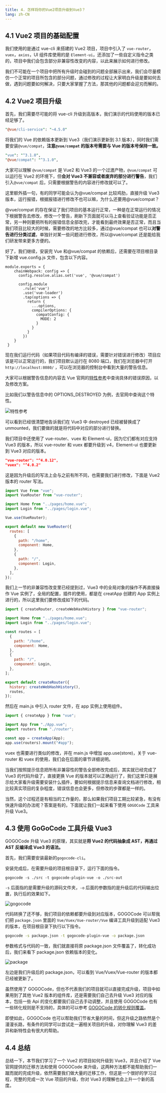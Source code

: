 ```yaml
---
title: 4. 怎样将你的Vue2项目升级到Vue3？
lang: zh-CN
---
```


## 4.1 Vue2 项目的基础配置

我们使用的是通过 vue-cli 来搭建的 Vue2 项目，项目中引入了 `vue-router`，`vuex`，`axios`，UI 组件库使用的是 `Element-ui`，还添加了一些自定义指令之类的，项目中我们会包含部分非兼容性改变的内容，以此来展示如何进行修改。

我们不可能在一个项目中把所有升级时会碰到的问题全部展示出来，我们会尽量模仿一个正常的项目所包含的部分问题，通过修改的过程让大家明白升级是要如何去做，遇到问题要如何解决，只要大家掌握了方法，那其他的问题都会迎刃而解的。

## 4.2 Vue2 项目升级

首先，我们需要尽可能的将 vue-cli 升级到高版本，我们演示的代码使用的版本已经足够了。

```perl
"@vue/cli-service": "~4.5.0"
```

将我们的 Vue 的依赖版本更新到 Vue3（我们演示更新到 3.1 版本），同时我们需要安装`@vue/compat`，**注意`@vue/compat` 的版本号需要与 Vue 的版本号保持一致。**

```perl
"vue": "^3.1.0",
"@vue/compat": "^3.1.0",
```

大家可以理解 `@vue/compat` 是 Vue2 和 Vue3 的一个过渡产物，`@vue/compat` 可以运行在 Vue2 的环境下，但**会对 Vue3 不兼容或者废弃的部分进行警告**，我们引入`@vue/compat` 后，只需要根据警告的内容进行修改就可以了。

这里额外插一句，有的同学可能会认为@vue/compat 比较鸡肋，直接升级 Vue3 版本，运行报错，根据报错进行修改不也可以嘛，为什么还要用@vue/compat？

@vue/compat 的存在保证了我们项目的基本运行正常，一种是在正常运行的情况下根据警告去修改，修改一个警告，刷新下页面就可以马上查看验证功能是否正常，另一种则要把所有的报错信息全部改完，才能看到最终效果是否正常，而且当我们项目比较大的时候，需要修改的地方比较多，通过@vue/compat 也可以**对警告进行分类过滤**，单独针对某一些问题进行修改，所以@vue/compat 还是能给我们研发带来更多方便的。

好了，我们继续，安装完 Vue 和@vue/compat 的依赖后，还需要在项目根目录下新增 vue.config.js 文件，包含以下内容。

```arduino
module.exports = {
    chainWebpack: config => {
      config.resolve.alias.set('vue', '@vue/compat')

      config.module
        .rule('vue')
        .use('vue-loader')
        .tap(options => {
          return {
            ...options,
            compilerOptions: {
              compatConfig: {
                MODE: 2
              }
            }
          }
        })
    }
 }
```

现在我们运行代码（如果项目代码有编译的错误，需要针对错误进行修改）项目应该是可以正常运行的，我们项目默认运行在 8080 端口，我们在浏览器中打开 `http://localhost:8080/` ，可以在浏览器的控制台中看到大量的警告信息。

大家可以根据警告信息的内容去 Vue 官网的[特性参考](https://v3.cn.vuejs.org/guide/migration/migration-build.html#%E7%89%B9%E6%80%A7%E5%8F%82%E8%80%83)中查询具体的错误原因，以及修改方案。

比如我们以警告信息中的 OPTIONS_DESTROYED 为例，去官网中查询这个特性。

![特性参考](../images/changeApi.webp)

可以看到已经很清楚地告诉我们在 Vue3 中 destroyed 已经被替换成了 unmounted，我们要做的就是将代码中对应的部分进行替换。

我们项目中还使用了 vue-router、vuex 和 Element-ui，因为它们都有对应支持 Vue3 的版本，所以 vue-router 和 vuex 都要升级到 v4，Element-ui 也要更新到 Vue3 对应的版本。

```json
"vue-router": "^4.0.12",
"vuex": "^4.0.2"
```

这是因为升级后的写法上会与之前有所不同，也需要我们进行修改，下面是 Vue2 版本的 router 写法。

```js
import Vue from "vue";
import VueRouter from "vue-router";

import Home from "../pages/home.vue";
import Login from "../pages/login.vue";

Vue.use(VueRouter);

export default new VueRouter({
  routes: [
    {
      path: "/home",
      component: Home,
    },
    {
      path: "/",
      component: Login,
    },
  ],
});
```

我们上一节的非兼容性改变里已经提到过，Vue3 中的全局对象的操作不再直接操作 Vue 实例了，全局的配置，插件的使用，都是在 creatApp 创建的 App 实例上进行的，所以这里我们要修改成如下的代码。

```js
import { createRouter, createWebHashHistory } from "vue-router";

import Home from "../pages/home.vue";
import Login from "../pages/login.vue";

const routes = [
  {
    path: "/home",
    component: Home,
  },
  {
    path: "/",
    component: Login,
  },
];

export default createRouter({
  history: createWebHashHistory(),
  routes,
});
```

然后在 main.js 中引入 router 文件，在 app 实例上使用组件。

```js
import { createApp } from "vue";

import App from "./App.vue";
import routers from "./router";

const app = createApp(App);
app.use(routers).mount("#app");
```

vuex 也需要进行类似的修改，并在 main.js 中增加 app.use(store)，关于 vue-router 和 vuex 的使用，我们会在后面的章节详细说明。

当我们按照提示信息把所有非兼容性的警告全部修改完成后，其实就已经完成了 Vue3 的代码升级了，直接更换 Vue 的版本就可以正确运行了，我们这里只是展示给大家看升级需要安装什么插件，要如何根据提示信息来查询文档进行修改，相比较真实项目的复杂程度，错误信息也会更多，但修改的步骤都是一样的。

当然，这个过程还是有相当的工作量的，那么如果我们项目工期比较紧急，有没有快速升级的办法呢？答案是有的，下面就让我们一起来看下使用 `GOGOCode` 工具来升级 Vue3。

## 4.3 使用 GoGoCode 工具升级 Vue3

GOGOCode 升级 Vue3 的原理，其实就是**将 Vue2 的代码抽象成 AST，再通过 AST 反编译成 Vue3 的语法。**

首先，我们需要安装最新的`gogocode-cli`。

安装完成后，在需要升级的项目根目录下，运行下面的指令。

```she
gogocode -s ./src -t gogocode-plugin-vue -o ./src-out
```

`-s` 后面指的是需要升级的源码文件夹，`-o` 后面的参数指的是升级后的代码输出位置，执行后的效果如下。

![gogocode](../images/gogocode.webp)

代码转换了还不够，我们项目的依赖都要升级到对应版本，GOGOCode 可以帮我们把 `package.json` 里面的 `Vue/Vuex/Vue-router/Vue` 编译工具升级到适配 Vue3 的版本，在项目根目录下执行以下指令。

```sh
gogocode -s package.json -t gogocode-plugin-vue -o package.json
```

参数格式与代码的一致，我们就直接将原 package.json 文件覆盖了，转化成功后，我们来看下 package.json 依赖版本的变化。

![package](../images/transformAfter.webp)

左边是我们升级后的 package.json，可以看到 Vue/Vuex/Vue-router 的版本都已经被更新了。

虽然使用了 GOGOCode，但也不代表我们的项目就可以直接完成升级，项目中如果用到了其他 Vue2 版本的组件库，还是需要我们自己去升级 Vue3 对应的版本，包括一些 Api 的变化都要我们自己去手动调整，并且使用 GOGOCode 也有一些转化规则是不支持的，具体的可以参考 [GOGOCode 的转化规则覆盖](https://gogocode.io/zh/docs/vue/vue2-to-vue3#%E8%BD%AC%E6%8D%A2%E8%A7%84%E5%88%99%E8%A6%86%E7%9B%96)。

即使如此，GOGOCode 也可以帮助我们节省大量的时间，但这升级之路依然是个漫漫长路，有条件的同学可以尝试走一遍相关项目的升级，对你理解 Vue3 的差异和新特性会有很大的帮助。

## 4.4 总结

总结一下，本节我们学习了一个 Vue2 的项目如何升级到 Vue3，并且介绍了 Vue 官网提供的迁移方法和使用 GOGOCode 来升级，这两种方法都不能帮助我们一蹴而就的完成升级，依然需要我们做大量的迁移工作，但这是一个很好的学习过程，完整的完成一次 Vue 项目的升级，你对 Vue3 的理解也会上升一个新的高度。
